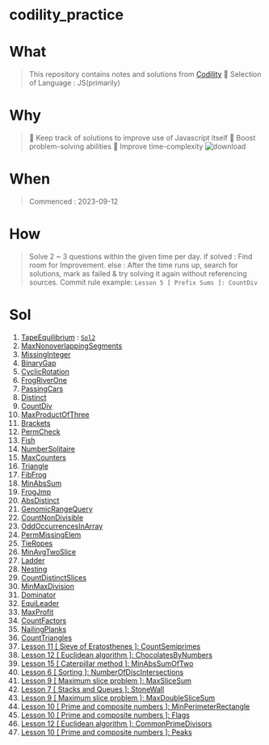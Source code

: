 # codility_practice

# What

> This repository contains notes and solutions from [Codility](https://app.codility.com/programmers/)
> 🤭 Selection of Language : JS(primarily)

# Why

> 🌟 Keep track of solutions to improve use of Javascript itself
> 🌟 Boost problem-solving abilities
> 🌟 Improve time-complexity
> ![download](https://github.com/Pyotato/codility_practice/assets/102423086/b05a0ca2-f8bd-49e2-bfb9-049e8d0eeea9)

# When

> Commenced : 2023-09-12

# How

> Solve 2 ~ 3 questions within the given time per day.
> if solved : Find room for Improvement.
> else : After the time runs up, search for solutions, mark as failed & try solving it again without referencing sources.
> Commit rule example: `Lesson 5 [ Prefix Sums ]: CountDiv`

# Sol

1. [TapeEquilibrium](https://app.codility.com/demo/results/trainingBUVRCX-7VQ/) : [`Sol2`](https://app.codility.com/demo/results/trainingBVN2K9-XM5/)
2. [MaxNonoverlappingSegments](https://app.codility.com/demo/results/trainingNS8Z8V-MYY/)
3. [MissingInteger](https://app.codility.com/demo/results/training9MRDT6-9R7/)
4. [BinaryGap](https://app.codility.com/demo/results/trainingRJQHQP-N9V/)
5. [CyclicRotation](https://app.codility.com/demo/results/trainingC4NUZ7-AFS/)
6. [FrogRiverOne](https://app.codility.com/demo/results/trainingXZ7PP2-WTN/)
7. [PassingCars](https://app.codility.com/demo/results/trainingWYBJ3T-C6A/)
8. [Distinct](https://app.codility.com/demo/results/trainingANYW26-QHG/)
9. [CountDiv](https://app.codility.com/demo/results/training9GGS4C-746/)
10. [MaxProductOfThree](https://app.codility.com/demo/results/training6JW8AD-5N6/)
11. [Brackets](https://app.codility.com/demo/results/trainingC65JAQ-KDQ/)
12. [PermCheck](https://app.codility.com/demo/results/trainingYCZ67S-YTV/)
13. [Fish](https://app.codility.com/demo/results/training6A4RR4-NBF/)
14. [NumberSolitaire](https://app.codility.com/demo/results/trainingA7CPB4-DCS/)
15. [MaxCounters](https://app.codility.com/demo/results/training2DD23T-Z8T/)
16. [Triangle](https://app.codility.com/demo/results/trainingHPNYED-VFM/)
17. [FibFrog](https://app.codility.com/demo/results/training4NST5Q-BBG/)
18. [MinAbsSum](https://app.codility.com/demo/results/trainingE6KYAY-7NK/)
19. [FrogJmp](https://app.codility.com/demo/results/trainingDXBGGK-CKN/)
20. [AbsDistinct](https://app.codility.com/demo/results/trainingGRMB69-7DY/)
21. [GenomicRangeQuery](https://app.codility.com/demo/results/trainingYHMFEH-43G/)
22. [CountNonDivisible](https://app.codility.com/demo/results/trainingUEAHXD-NDW/)
23. [OddOccurrencesInArray](https://app.codility.com/demo/results/trainingFVD2GP-4HF/)
24. [PermMissingElem](https://app.codility.com/demo/results/training6U4Y97-NBZ/)
25. [TieRopes](https://app.codility.com/demo/results/training5UV2KD-98X/)
26. [MinAvgTwoSlice](https://app.codility.com/demo/results/trainingE3ZNZM-3HT/)
27. [Ladder](https://app.codility.com/demo/results/trainingKJUZG3-6XK/)
28. [Nesting](https://app.codility.com/demo/results/trainingXGZ2PV-KQY/)
29. [CountDistinctSlices](https://app.codility.com/demo/results/trainingKEDT6K-9H2/)
30. [MinMaxDivision](https://app.codility.com/demo/results/trainingWDXGG6-4SJ/)
31. [Dominator](https://app.codility.com/demo/results/trainingP34T2F-R4C/)
32. [EquiLeader](https://app.codility.com/demo/results/training2ANQCA-ZNA/)
33. [MaxProfit](https://app.codility.com/demo/results/training2Z8HE2-5VQ/)
34. [CountFactors](https://app.codility.com/demo/results/trainingT634AA-BDC/)
35. [NailingPlanks](https://app.codility.com/demo/results/trainingGDBM2S-NKR/)
36. [CountTriangles](https://app.codility.com/demo/results/trainingUVNVMX-M3Z/)
37. [Lesson 11 [ Sieve of Eratosthenes ]: CountSemiprimes](https://app.codility.com/demo/results/trainingZWEUEV-XXK/)
38. [Lesson 12 [ Euclidean algorithm ]: ChocolatesByNumbers](https://app.codility.com/demo/results/training7WBCFJ-YK2/)
39. [Lesson 15 [ Caterpillar method ]: MinAbsSumOfTwo](https://app.codility.com/demo/results/training437UXH-2TK/)
40. [Lesson 6 [ Sorting ]: NumberOfDiscIntersections](https://app.codility.com/demo/results/training9N372J-G9V/)
41. [Lesson 9 [ Maximum slice problem ]: MaxSliceSum](https://app.codility.com/demo/results/trainingK8EJD8-S6H/)
42. [Lesson 7 [ Stacks and Queues ]: StoneWall](https://app.codility.com/demo/results/training4Q23DG-B2K/)
43. [Lesson 9 [ Maximum slice problem ]: MaxDoubleSliceSum](https://app.codility.com/demo/results/trainingEWTQGP-5Y5/)
44. [Lesson 10 [ Prime and composite numbers ]: MinPerimeterRectangle](https://app.codility.com/demo/results/trainingPXCEXU-F7X/)
45. [Lesson 10 [ Prime and composite numbers ]: Flags](https://app.codility.com/demo/results/training5B5Q46-DSE/)
46. [Lesson 12 [ Euclidean algorithm ]: CommonPrimeDivisors](https://app.codility.com/demo/results/training4V3Q5A-J6T/)
47. [ Lesson 10 [ Prime and composite numbers ]: 
Peaks](https://app.codility.com/demo/results/trainingHU9KKU-WNY/)

